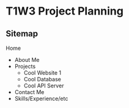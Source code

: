# T1W3 Project Planning

## Sitemap
<!-- very basic sitemap below
to create visual chart, use: https://app.diagrams.net/ -->
Home
- About Me
- Projects
    - Cool Website 1
    - Cool Database
    - Cool API Server
- Contact Me
- Skills/Experience/etc